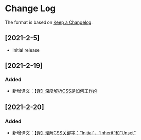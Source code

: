 # Change Log

The format is based on [Keep a Changelog](http://keepachangelog.com/).

## [2021-2-5]

- Initial release

## [2021-2-19]

### Added

- 新增译文：[【译】深度解析CSS是如何工作的](https://yyge.top/blog/2021/02/05/%E3%80%90%E8%AF%91%E3%80%91%E6%B7%B1%E5%BA%A6%E8%A7%A3%E6%9E%90CSS%E6%98%AF%E5%A6%82%E4%BD%95%E5%B7%A5%E4%BD%9C%E7%9A%84/)

## [2021-2-20]

### Added

- 新增译文：[【译】理解CSS关键字：“Initial”，“Inherit”和“Unset”](https://yyge.top/blog/2021/02/20/%E3%80%90%E8%AF%91%E3%80%91%E7%90%86%E8%A7%A3CSS%E5%85%B3%E9%94%AE%E5%AD%97%EF%BC%9A%E2%80%9CInitial%E2%80%9D%EF%BC%8C%E2%80%9CInherit%E2%80%9D%E5%92%8C%E2%80%9CUnset%E2%80%9D/)